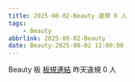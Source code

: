 ```yaml
---
title: 2025-08-02-Beauty 違規 0 人
tags:
    - Beauty
abbrlink: 2025-08-02-Beauty
date: Beauty-2025-08-02 12:00:00
---
```

Beauty 板 [板規連結](https://www.ptt.cc/bbs/Beauty/M.1630069980.A.84B.html)
昨天違規 0 人
